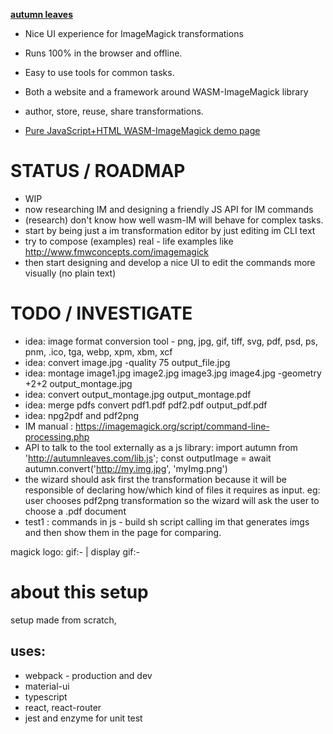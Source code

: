 **[autumn leaves](https://cancerberosgx.github.io/autumn-leaves/#/)**

 * Nice UI experience for ImageMagick transformations
 * Runs 100% in the browser and offline. 
 * Easy to use tools for common tasks. 
 * Both a website and a framework around WASM-ImageMagick library
 * author, store, reuse, share transformations. 

 * [Pure JavaScript+HTML WASM-ImageMagick demo page](https://cancerberosgx.github.io/autumn-leaves/test1.html)

# STATUS / ROADMAP

 * WIP
 * now researching IM and designing a friendly JS API for IM commands
 * (research) don't know how well wasm-IM will behave for complex tasks.
 * start by being just a im transformation editor by just editing im CLI text
 * try to compose (examples) real - life examples like http://www.fmwconcepts.com/imagemagick
 * then start designing and develop a nice UI to edit the commands more visually (no plain text)

# TODO / INVESTIGATE

 * idea: image format conversion tool - png, jpg, gif, tiff, svg, pdf, psd, ps, pnm, .ico, tga, webp, xpm, xbm, xcf
 * idea: convert image.jpg -quality 75 output_file.jpg
 * idea: montage image1.jpg image2.jpg image3.jpg image4.jpg -geometry +2+2 output_montage.jpg
 * idea: convert output_montage.jpg output_montage.pdf
 * idea: merge pdfs convert pdf1.pdf pdf2.pdf output_pdf.pdf
 * idea: npg2pdf and pdf2png
 * IM manual : https://imagemagick.org/script/command-line-processing.php
 * API to talk to the tool externally as a js library: import autumn from 'http://autumnleaves.com/lib.js'; const outputImage = await autumn.convert('http://my.img.jpg', 'myImg.png')
 * the wizard should ask first the transformation because it will be responsible of declaring how/which kind of files it requires as input. eg: user chooses pdf2png transformation so the wizard will ask the user to choose a .pdf document
 * test1 : commands in js - build sh script calling im that generates imgs and then show them in the page for comparing. 
 
magick logo: gif:- | display gif:-




# about this setup

setup made from scratch,

## uses: 

 * webpack - production and dev
 * material-ui
 * typescript 
 * react, react-router
 * jest and enzyme for unit test
